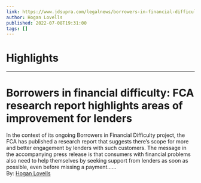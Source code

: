 ```yaml
---
link: https://www.jdsupra.com/legalnews/borrowers-in-financial-difficulty-fca-7962507/
author: Hogan Lovells
published: 2022-07-08T19:31:00
tags: []
---
```

# Highlights


---
# Borrowers in financial difficulty: FCA research report highlights areas of improvement for lenders
In the context of its ongoing Borrowers in Financial Difficulty project, the FCA has published a research report that suggests there’s scope for more and better engagement by lenders with such customers. The message in the accompanying press release is that consumers with financial problems also need to help themselves by seeking support from lenders as soon as possible, even before missing a payment......  
By: [Hogan Lovells](https://www.jdsupra.com/profile/Hogan_Lovells/)